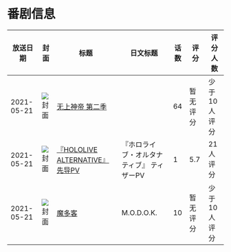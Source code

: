 # 番剧信息

|放送日期|封面|标题|日文标题|话数|评分|评分人数|
|---|---|---|---|---|---|---|
|2021-05-21|![封面](https://lain.bgm.tv/pic/cover/c/ce/90/336025_6j0LL.jpg)|[无上神帝 第二季](https://bangumi.tv/subject/336025)||64|暂无评分|少于10人评分|
|2021-05-21|![封面](https://lain.bgm.tv/pic/cover/c/56/97/443557_0QdQV.jpg)|[『HOLOLIVE ALTERNATIVE』先导PV](https://bangumi.tv/subject/443557)|『ホロライブ・オルタナティブ』 ティザーPV|1|5.7|21人评分|
|2021-05-21|![封面](https://lain.bgm.tv/pic/cover/c/1d/d9/483466_ZaqBS.jpg)|[魔多客](https://bangumi.tv/subject/483466)|M.O.D.O.K.|10|暂无评分|少于10人评分|
